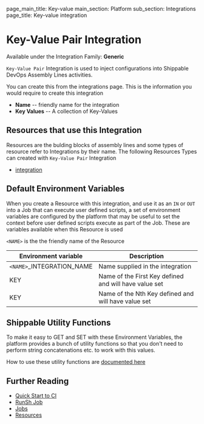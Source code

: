page_main_title: Key-value
main_section: Platform
sub_section: Integrations
page_title: Key-value integration

# Key-Value Pair Integration

Available under the Integration Family: **Generic**

`Key-Value Pair` Integration is used to inject configurations into Shippable DevOps Assembly Lines activities.

You can create this from the integrations page. This is the information you would require to create this integration

* **Name** -- friendly name for the integration
* **Key Values** -- A collection of Key-Values

## Resources that use this Integration
Resources are the bulding blocks of assembly lines and some types of resource refer to Integrations by their name. The following Resources Types can created with `Key-Value Pair` Integration 

* [integration](/workflow/platform/resource/integration)

## Default Environment Variables
When you create a Resource with this integration, and use it as an `IN` or `OUT` into a Job that can execute user defined scripts, a set of environment variables are configured by the platform that may be useful to set the context before user defined scripts execute as part of the Job. These are variables available when this Resource is used

`<NAME>` is the the friendly name of the Resource

| Environment variable						| Description                         |
| ------------- 								|------------------------------------ |
| `<NAME>`\_INTEGRATION\_NAME   			| Name supplied in the integration |
| KEY											| Name of the First Key defined and will have value set |
| KEY											| Name of the Nth Key defined and will have value set |

## Shippable Utility Functions
To make it easy to GET and SET with these Environment Variables, the platform provides a bunch of utility functions so that you don't need to perform string concatenations etc. to work with this values.

How to use these utility functions are [documented here](/platform/tutorial/workflow/howto-use-shipctl)

## Further Reading
* [Quick Start to CI](/getting-started/ci-sample)
* [RunSh Job](/platform/workflow/job/runsh)
* [Jobs](/platform/workflow/job/overview)
* [Resources](/platform/workflow/resource/overview)

